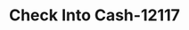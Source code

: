 ---
f_zip-code: 38606
f_state-code: MS
title: Check Into Cash-12117
f_phone: 662-563-8110
f_city-only: Batesville
f_address: 405 MS-6 Batesville
f_location-unique-id: '12117'
slug: check-into-cash-12117
updated-on: '2024-05-30T13:46:58.046Z'
created-on: '2024-05-30T13:36:59.803Z'
published-on: '2024-05-30T13:54:32.469Z'
f_city-state: cms/city/batesville-ms.md
f_company: cms/company/check-into-cash.md
f_state: cms/state/mississippi.md
layout: '[payday-loan].html'
tags: payday-loan
---
